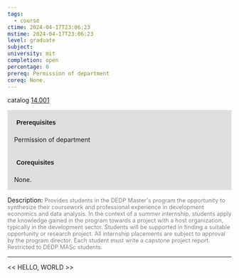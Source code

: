 ```yaml
---
tags:
  - course
ctime: 2024-04-17T23:06:23
mstime: 2024-04-17T23:06:23
level: graduate
subject: 
university: mit
completion: open
percentage: 0
prereq: Permission of department
coreq: None.
---
```


catalog [14.001](http://student.mit.edu/catalog/m14a.html#14.001)

<span style="display: block; padding: 15px; background-color: rgb(100, 100, 100, 0.2);"><font id="m_prereq888_0" style="display: block; font-family: Arial, sans-serif; font-weight: bold; padding: 5px">Prerequisites</font><br><span id="prereq888_0">Permission of department</span></span>
<span style="display: block; padding: 15px; background-color: rgb(100, 100, 100, 0.2);"><font id="m_coreq888_0" style="display: block; font-family: Arial, sans-serif; font-weight: bold; padding: 5px">Corequisites</font><br><span id="coreq888_0">None.</span></span>

<font style="">Description:</font>
<font style="color: grey; font-size: 0.8rem;">Provides students in the DEDP Master's program the opportunity to synthesize their coursework and professional experience in development economics and data analysis. In the context of a summer internship, students apply the knowledge gained in the program towards a project with a host organization, typically in the development sector. Students will be supported in finding a suitable opportunity or research project. All internship placements are subject to approval by the program director. Each student must write a capstone project report. Restricted to DEDP MASc students.</font>



---

<< HELLO, WORLD >>
